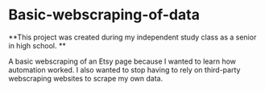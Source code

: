 # Basic-webscraping-of-data
**This project was created during my independent study class as a senior in high school. **

A basic webscraping of an Etsy page because I wanted to learn how automation worked. I also wanted to stop having to rely on third-party webscraping websites to scrape my own data. 
